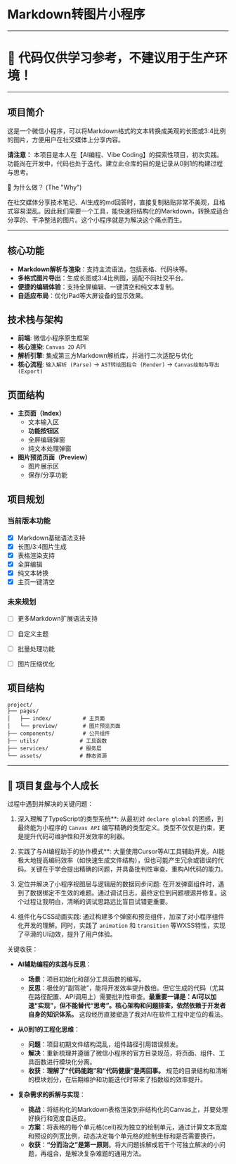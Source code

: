 # Markdown转图片小程序

---
# 🚧 代码仅供学习参考，不建议用于生产环境！
---

## 项目简介
这是一个微信小程序，可以将Markdown格式的文本转换成美观的长图或3:4比例的图片，方便用户在社交媒体上分享内容。

**请注意：** 本项目是本人在【AI编程、Vibe Coding】的探索性项目，初次实践。功能尚在开发中，代码也处于迭代。建立此仓库的目的是记录从0到1的构建过程与思考。

🤔 为什么做？ (The "Why")

在社交媒体分享技术笔记、AI生成的md回答时，直接复制粘贴非常不美观，且格式容易混乱。因此我们需要一个工具，能快速将结构化的Markdown，转换成适合分享的、干净整洁的图片。这个小程序就是为解决这个痛点而生。

---

## 核心功能
*   **Markdown解析与渲染**：支持主流语法，包括表格、代码块等。
*   **多格式图片导出**：生成长图或3:4比例图，适配不同社交平台。
*   **便捷的编辑体验**：支持全屏编辑、一键清空和纯文本复制。
*   **自适应布局**：优化iPad等大屏设备的显示效果。

## 技术栈与架构
*   **前端**: 微信小程序原生框架
*   **核心渲染**: `Canvas 2D` API
*   **解析引擎**: 集成第三方Markdown解析库，并进行二次适配与优化
*   **核心流程**: `输入解析 (Parse)` -> `AST转绘图指令 (Render)` -> `Canvas绘制与导出 (Export)`


## 页面结构
- **主页面（Index）**
  - 文本输入区
  - **功能按钮区**
  - 全屏编辑弹窗
  - 纯文本处理弹窗
- **图片预览页面（Preview）**
  - 图片展示区
  - 保存/分享功能




## 项目规划

### 当前版本功能
- [x] Markdown基础语法支持
- [x] 长图/3:4图片生成
- [x] 表格渲染支持
- [x] 全屏编辑
- [x] 纯文本转换
- [x] 主页一键清空

### 未来规划
- [ ] 更多Markdown扩展语法支持
- [ ] 自定义主题
- [ ] 批量处理功能
- [ ] 图片压缩优化


## 项目结构
```
project/
├── pages/
│   ├── index/          # 主页面
│   └── preview/        # 图片预览页面
├── components/         # 公共组件
├── utils/             # 工具函数
├── services/          # 服务层
└── assets/            # 静态资源
```


---

## 🧠 项目复盘与个人成长

过程中遇到并解决的关键问题：

1.  深入理解了TypeScript的类型系统**: 从最初对 `declare global` 的困惑，到最终能为小程序的 `Canvas API` 编写精确的类型定义。类型不仅仅是约束，更是提升代码可维护性和开发效率的利器。

2.  实践了与AI编程助手的协作模式**: 大量使用Cursor等AI工具辅助开发。AI能极大地提高编码效率（如快速生成文件结构），但也可能产生冗余或错误的代码。关键在于学会提出精确的问题，并具备批判性审查、重构AI代码的能力。

3.  定位并解决了小程序视图层与逻辑层的数据同步问题: 在开发弹窗组件时，遇到了数据绑定不生效的难题。通过调试日志，最终定位到问题根源并修复。这个过程让我明白，清晰的调试思路远比盲目试错更重要。

4.  组件化与CSS动画实践: 通过构建多个弹窗和预览组件，加深了对小程序组件化开发的理解。同时，实践了 `animation` 和 `transition` 等WXSS特性，实现了平滑的UI动效，提升了用户体验。


关键收获：

*   **AI辅助编程的实践与反思**：
    *   **场景**：项目初始化和部分工具函数的编写。
    *   **反思**：极佳的“副驾驶”，能将开发效率提升数倍。但它生成的代码（尤其在路径配置、API调用上）需要批判性审查。**最重要一课是：AI可以加速“实现”，但不能替代“思考”。核心架构和问题排查，依然依赖于开发者自身的知识体系。** 这段经历直接塑造了我对AI在软件工程中定位的看法。

*   **从0到1的工程化思维**：
    *   **问题**：项目初期文件结构混乱，组件路径引用错误频发。
    *   **解决**：重新梳理并遵循了微信小程序的官方目录规范，将页面、组件、工具函数进行模块化分离。
    *   **收获**：**理解了“代码能跑”和“代码健康”是两回事。** 规范的目录结构和清晰的模块划分，在后期维护和功能迭代时带来了指数级的效率提升。

*   **复杂需求的拆解与实现**：
    *   **挑战**：将结构化的Markdown表格渲染到非结构化的Canvas上，并要处理好换行和宽度自适应。
    *   **方案**：将表格的每个单元格(cell)视为独立的绘制单元，通过计算文本宽度和预设的列宽比例，动态决定每个单元格的绘制坐标和是否需要换行。
    *   **收获**：**“分而治之”是第一原则**。将大问题拆解成若干个可独立解决的小问题，再组合，是解决复杂难题的通用方法。


